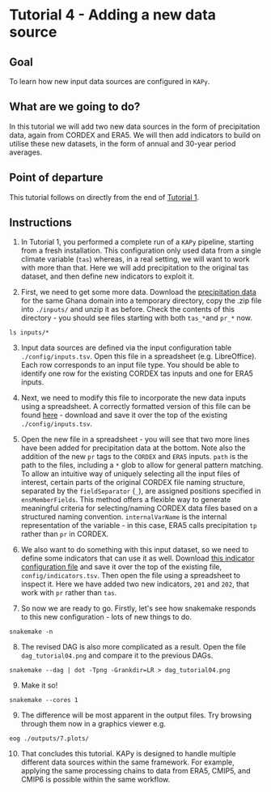 # Tutorial 4 - Adding a new data source

## Goal

To learn how new input data sources are configured in `KAPy`.

## What are we going to do?

In this tutorial we will add two new data sources in the form of precipitation data, again from CORDEX and ERA5. We will then add indicators to build on utilise these new datasets, in the form of annual and 30-year period averages.

## Point of departure

This tutorial follows on directly from the end of [Tutorial 1](Tutorial01.md).

## Instructions

1. In Tutorial 1, you performed a complete run of a `KAPy` pipeline, starting from a fresh installation. This configuration only used data from a single climate variable (`tas`) whereas, in a real setting, we will want to work with more than that. Here we will add precipitation to the original tas dataset, and then define new indicators to exploit it.

2. First, we need to get some more data. Download the [precipitation data](https://download.dmi.dk/Research_Projects/KAPy/pr_example_dataset.zip) for the same Ghana domain into a temporary directory, copy the .zip file into `./inputs/` and unzip it as before. Check the contents of this directory - you should see files starting with both `tas_*`and `pr_*` now.

```
ls inputs/*
```

3. Input data sources are defined via the input configuration table `./config/inputs.tsv`. Open this file in a spreadsheet (e.g. LibreOffice). Each row corresponds to an input file type. You should be able to identify one row for the existing CORDEX tas inputs and one for ERA5 inputs.

4. Next, we need to modify this file to incorporate the new data inputs using a spreadsheet.  A correctly formatted version of this file can be found [here](Tutorial04_files/inputs.tsv) - download and save it over the top of the existing `./config/inputs.tsv`. 

5. Open the new file in a spreadsheet - you will see that two more lines have been added for precipitation data at the bottom. Note also the addition of the new `pr` tags to the `CORDEX` and `ERA5` inputs. `path` is the path to the files, including a `*` glob to allow for general pattern matching. To allow an intuitive way of uniquely selecting all the input files of interest, certain parts of the original CORDEX file naming structure, separated by the `fieldSeparator` (`_`), are assigned positions specified in `ensMemberFields`. This method offers a flexible way to generate meaningful criteria for selecting/naming CORDEX data files based on a structured naming convention. `internalVarName` is the internal representation of the variable - in this case, ERA5 calls precipitation `tp` rather than `pr` in CORDEX.

6. We also want to do something with this input dataset, so we need to define some indicators that can use it as well. Download [this indicator configuration file](Tutorial04_files/indicators.tsv) and save it over the top of the existing file, `config/indicators.tsv`. Then open the file using a spreadsheet to inspect it. Here we have added two new indicators, `201` and `202`, that work with `pr` rather than `tas`. 

7. So now we are ready to go. Firstly, let's see how snakemake responds to this new configuration - lots of new things to do.
```
snakemake -n
```

8. The revised DAG is also more complicated as a result. Open the file `dag_tutorial04.png` and compare it to the previous DAGs.

```
snakemake --dag | dot -Tpng -Grankdir=LR > dag_tutorial04.png
```

9. Make it so!

```
snakemake --cores 1

```

9.  The difference will be most apparent in the output files. Try browsing through them now in a graphics viewer e.g.

```
eog ./outputs/7.plots/
```

10. That concludes this tutorial. KAPy is designed to handle multiple different data sources within the same framework. For example, applying the same processing chains to data from ERA5, CMIP5, and CMIP6 is  possible within the same workflow.


